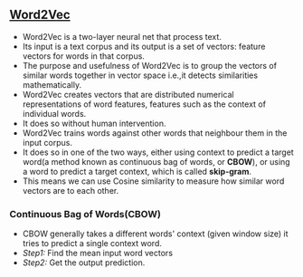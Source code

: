 ## [Word2Vec](https://www.analyticsvidhya.com/blog/2017/06/word-embeddings-count-word2veec/)
* Word2Vec is a two-layer neural net that process text.
* Its input is a text corpus and its output is a set of vectors: feature vectors for words in that corpus.
* The purpose and usefulness of Word2Vec is to group the vectors of similar words together in vector space i.e.,it detects similarities mathematically.
* Word2Vec creates vectors that are distributed numerical representations of word features, features such as the context of individual words.
* It does so without human intervention.
* Word2Vec trains words against other words that neighbour them in the input corpus.
* It does so in one of the two ways, either using context to predict a target word(a method known as continuous bag of words, or <b>CBOW</b>), or using a word to predict a target context, which is called <b>skip-gram</b>.
* This means we can use Cosine similarity to measure how similar word vectors are to each other.


### Continuous Bag of Words(CBOW)
* CBOW generally takes a different words' context (given window size) it tries to predict a single context word.
* *Step1:* Find the mean input word vectors
* *Step2:* Get the output prediction.

### 